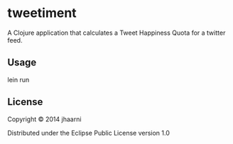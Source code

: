 # tweetiment

A Clojure application that calculates a Tweet Happiness Quota for a twitter feed.

## Usage

lein run

## License

Copyright © 2014 jhaarni

Distributed under the Eclipse Public License version 1.0
